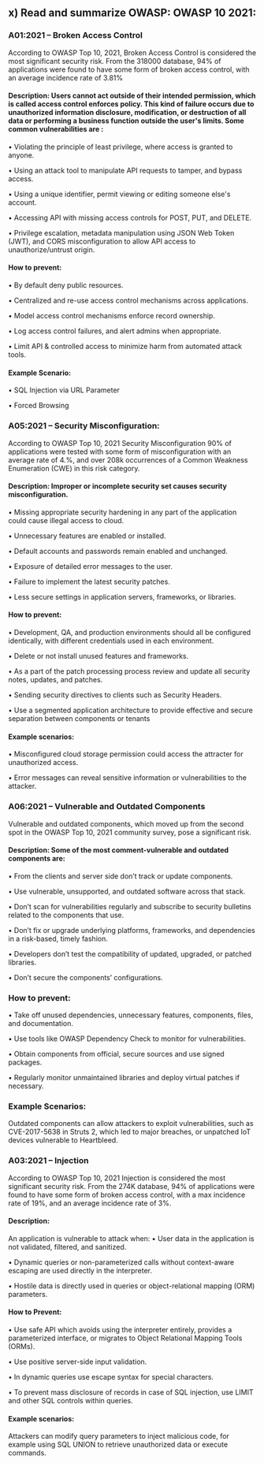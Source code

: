 ## x) Read and summarize OWASP: OWASP 10 2021:
### A01:2021 – Broken Access Control
According to OWASP Top 10, 2021, Broken Access Control is considered the most significant security risk. From the 318000 database, 94% of applications were found to have some form of broken access control, with an average incidence rate  of 3.81%
#### Description: Users cannot  act outside of their intended permission, which is called access control enforces policy. This kind of failure occurs due to unauthorized information disclosure, modification, or destruction of all data or performing a business function outside the user's limits. Some common vulnerabilities are : 
•	Violating the principle of least privilege, where access is granted to anyone.

•	Using an attack tool to manipulate API requests to tamper, and bypass access.

•	Using a unique identifier, permit viewing or editing someone else's account.

•	Accessing API with missing access controls for POST, PUT, and DELETE.

•	Privilege escalation, metadata manipulation using JSON Web Token (JWT), and CORS misconfiguration to allow API access to unauthorize/untrust origin. 
#### How to prevent: 
•	By default deny public resources. 

•	Centralized and re-use access control mechanisms across applications. 

•	Model access control mechanisms enforce record ownership.

•	Log access control failures, and alert admins when appropriate.

•	Limit API & controlled access to minimize  harm from automated attack tools. 

#### Example Scenario:
•	SQL Injection via URL Parameter

•	Forced Browsing

### A05:2021 – Security Misconfiguration:
According to OWASP Top 10, 2021 Security Misconfiguration 90% of applications were tested with some form of misconfiguration with an average rate of 4.%, and over 208k occurrences of a Common Weakness Enumeration (CWE) in this risk category. 
#### Description: Improper or incomplete security set causes security misconfiguration. 
•	Missing appropriate security hardening in any part of the application could  cause illegal access to cloud. 

•	Unnecessary features are enabled or installed.

•	Default accounts and passwords remain enabled and unchanged.

•	Exposure of detailed error messages to the user.

•	Failure to implement the latest security patches.

•	Less secure settings in application servers, frameworks, or libraries.
#### How to prevent: 
•	Development, QA, and production environments should all be configured identically, with different credentials used in each environment.

•	Delete or not install unused features and frameworks.

•	As a part of the patch processing process  review and update all security notes, updates, and patches.

•	Sending security directives to clients such as Security Headers.

•	Use a segmented application architecture to provide effective and secure separation between components or tenants 
#### Example scenarios:
•	Misconfigured cloud storage permission could access the attracter for unauthorized access.

•	Error messages can reveal sensitive information or vulnerabilities to the attacker.

### A06:2021 – Vulnerable and Outdated Components
Vulnerable and outdated components, which moved up from the second spot in the OWASP Top 10, 2021 community survey, pose a significant risk.
#### Description: Some of the most comment-vulnerable and outdated components are:
•	From the clients and server side don’t track or update components.

•	Use vulnerable, unsupported, and outdated software across that stack.

•	Don’t scan for vulnerabilities regularly and subscribe to security bulletins related to the components that use.

•	Don’t fix or upgrade underlying platforms, frameworks, and dependencies in a risk-based, timely fashion.

•	Developers don’t test the compatibility of updated, upgraded, or patched libraries.

•	Don’t secure the components’ configurations.
### How to prevent: 
•	Take off unused dependencies, unnecessary features, components, files, and documentation.

•	Use tools like OWASP Dependency Check to monitor for vulnerabilities.

•	Obtain components  from official, secure  sources and use signed packages.

•	Regularly monitor unmaintained libraries and deploy virtual patches if necessary.
### Example Scenarios:
Outdated components can allow attackers to exploit vulnerabilities, such as CVE-2017-5638 in Struts 2, which led to major breaches, or unpatched IoT devices vulnerable to Heartbleed.

### A03:2021 – Injection
According to OWASP Top 10, 2021 Injection is considered the most significant security risk. From the 274K database, 94% of applications were found to have some form of broken access control, with a max incidence rate of 19%, and an average incidence rate of 3%.
#### Description:
An application is vulnerable to attack when:
•	User data in the application is not validated, filtered, and sanitized.

•	Dynamic queries or non-parameterized calls without context-aware escaping are used directly in the interpreter.

•	Hostile data is directly used in queries or object-relational mapping (ORM) parameters.
  #### How to Prevent: 
•	Use safe API which avoids using the interpreter entirely, provides a parameterized interface, or migrates to Object Relational Mapping Tools (ORMs).

•	Use positive server-side input validation.

•	In dynamic queries  use escape syntax  for special characters.

•	To prevent mass disclosure of records in case of SQL injection, use LIMIT and other SQL controls within queries.
#### Example scenarios: 
Attackers can modify query parameters to inject malicious code, for example using SQL UNION to retrieve unauthorized data or execute commands.

